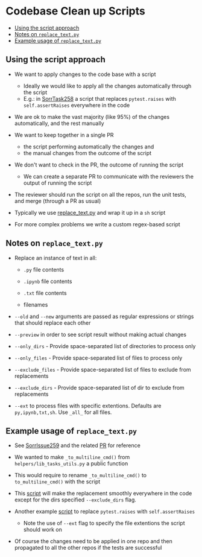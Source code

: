 # Codebase Clean up Scripts

<!-- toc -->

- [Using the script approach](#using-the-script-approach)
- [Notes on `replace_text.py`](#notes-on-replace_textpy)
- [Example usage of `replace_text.py`](#example-usage-of-replace_textpy)

<!-- tocstop -->

## Using the script approach

- We want to apply changes to the code base with a script

  - Ideally we would like to apply all the changes automatically through the
    script
  - E.g.: in [SorrTask258](https://github.com/sorrentum/sorrentum/issues/258) a
    script that replaces `pytest.raises` with `self.assertRaises` everywhere in
    the code

- We are ok to make the vast majority (like 95%) of the changes automatically,
  and the rest manually

- We want to keep together in a single PR

  - the script performing automatically the changes and
  - the manual changes from the outcome of the script

- We don't want to check in the PR, the outcome of running the script

  - We can create a separate PR to communicate with the reviewers the output of
    running the script

- The reviewer should run the script on all the repos, run the unit tests, and
  merge (through a PR as usual)

- Typically we use
  [replace_text.py](https://github.com/sorrentum/sorrentum/blob/master/dev_scripts/replace_text.py)
  and wrap it up in a `sh` script

- For more complex problems we write a custom regex-based script

## Notes on `replace_text.py`

- Replace an instance of text in all:

  - `.py` file contents

  - `.ipynb` file contents

  - `.txt` file contents

  - filenames

- `--old` and `--new` arguments are passed as regular expressions or strings
  that should replace each other

- `--preview` in order to see script result without making actual changes

- `--only_dirs` - Provide space-separated list of directories to process only

- `--only_files` - Provide space-separated list of files to process only

- `--exclude_files` - Provide space-separated list of files to exclude from
  replacements

- `--exclude_dirs` - Provide space-separated list of dir to exclude from
  replacements

- `--ext` to process files with specific extentions. Defaults are
  `py,ipynb,txt,sh`. Use `_all_` for all files.

## Example usage of `replace_text.py`

- See [SorrIssue259](https://github.com/sorrentum/sorrentum/issues/259) and the
  related [PR](https://github.com/cryptokaizen/cmamp/pull/4721/) for reference
- We wanted to make `_to_multiline_cmd()` from `helpers/lib_tasks_utils.py` a
  public function

- This would require to rename `_to_multiline_cmd()` to `to_multiline_cmd()`
  with the script

- This
  [script](https://github.com/cryptokaizen/cmamp/blob/master/dev_scripts/cleanup_scripts/SorrTask259_Make_to_multi_line_cmd_public.sh)
  will make the replacement smoothly everywhere in the code except for the dirs
  specified `--exclude_dirs` flag.

- Another example
  [script](https://github.com/sorrentum/sorrentum/blob/master/dev_scripts/cleanup_scripts/SorrTask258_Replace_pytest_raises_with_self_assertraises.sh)
  to replace `pytest.raises` with `self.assertRaises`

  - Note the use of `--ext` flag to specify the file extentions the script
    should work on

- Of course the changes need to be applied in one repo and then propagated to
  all the other repos if the tests are successful
